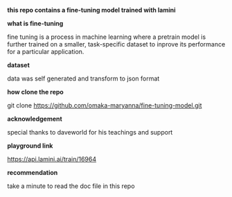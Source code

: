 **this repo contains a fine-tuning model trained with lamini**

**what is fine-tuning**

fine tuning is a process in machine learning where a 
pretrain model is further trained on a smaller, task-specific 
dataset to inprove its performance for a particular application.

**dataset**

data was self generated and transform to json format

**how clone the repo**

git clone  https://github.com/omaka-maryanna/fine-tuning-model.git

**acknowledgement**

special thanks to daveworld for his teachings and support

**playground link**

https://api.lamini.ai/train/16964

**recommendation**

take a minute to read the doc file in this repo
